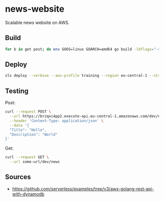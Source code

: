 # news-website

Scalable news website on AWS.

## Build

```bash
for b in get post; do env GOOS=linux GOARCH=amd64 go build -ldflags="-s -w" -o bin/${b} cmd/${b}/main.go; done
```

## Deploy

```bash
sls deploy --verbose --aws-profile training --region eu-central-1 --stage dev
```

## Testing

Post:

```bash
curl --request POST \
  --url https://brzqxi4pp2.execute-api.eu-central-1.amazonaws.com/dev/newsitem \
  --header 'Content-Type: application/json' \
  --data '{
  "Title": "Hello",
  "Description": "World"
}'
```

Get:

```bash
curl --request GET \
  --url some-url/dev/news
```

## Sources

* <https://github.com/serverless/examples/tree/v3/aws-golang-rest-api-with-dynamodb>
